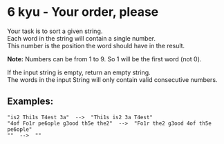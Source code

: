 # 6 kyu - Your order, please

Your task is to sort a given string.  
Each word in the string will contain a single number.  
This number is the position the word should have in the result.

**Note:** Numbers can be from 1 to 9. So 1 will be the first word (not 0).

If the input string is empty, return an empty string.  
The words in the input String will only contain valid consecutive numbers.

## Examples:

```
"is2 Thi1s T4est 3a"  -->  "Thi1s is2 3a T4est"
"4of Fo1r pe6ople g3ood th5e the2"  -->  "Fo1r the2 g3ood 4of th5e pe6ople"
""  -->  ""
```
